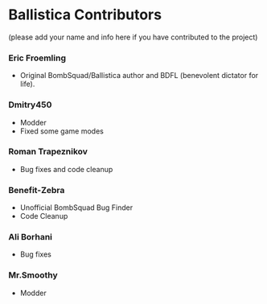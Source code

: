 # Ballistica Contributors
(please add your name and info here if you have contributed to the project)

### Eric Froemling
- Original BombSquad/Ballistica author and BDFL (benevolent dictator for life).

### Dmitry450
- Modder
- Fixed some game modes

### Roman Trapeznikov
- Bug fixes and code cleanup

### Benefit-Zebra
- Unofficial BombSquad Bug Finder
- Code Cleanup

### Ali Borhani
- Bug fixes

### Mr.Smoothy
- Modder